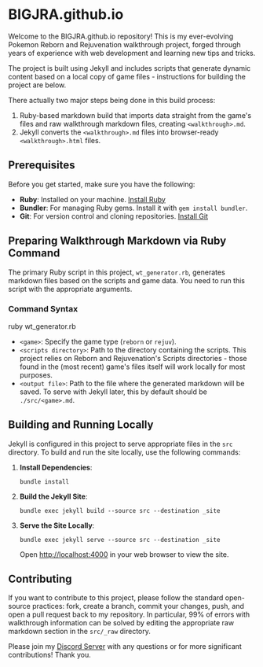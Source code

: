 # BIGJRA.github.io

Welcome to the BIGJRA.github.io repository! This is my ever-evolving Pokemon Reborn and Rejuvenation walkthrough project, forged through years of experience with web development and learning new tips and tricks.

The project is built using Jekyll and includes scripts that generate dynamic content based on a local copy of game files - instructions for building the project are below.

There actually two major steps being done in this build process:

1. Ruby-based markdown build that imports data straight from the game's files and raw walkthrough markdown files, creating `<walkthrough>.md`.
2. Jekyll converts the `<walkthrough>.md` files into browser-ready `<walkthrough>.html` files. 

## Prerequisites

Before you get started, make sure you have the following:

- **Ruby**: Installed on your machine. [Install Ruby](https://www.ruby-lang.org/en/documentation/installation/)
- **Bundler**: For managing Ruby gems. Install it with `gem install bundler`.
- **Git**: For version control and cloning repositories. [Install Git](https://git-scm.com/book/en/v2/Getting-Started-Installing-Git)

## Preparing Walkthrough Markdown via Ruby Command

The primary Ruby script in this project, `wt_generator.rb`, generates markdown files based on the scripts and game data. You need to run this script with the appropriate arguments.

### Command Syntax

ruby wt_generator.rb <game> <scripts directory> <output file>

- `<game>`: Specify the game type (`reborn` or `rejuv`).
- `<scripts directory>`: Path to the directory containing the scripts. This project relies on Reborn and Rejuvenation's Scripts directories - those found in the (most recent) game's files itself will work locally for most purposes.
- `<output file>`: Path to the file where the generated markdown will be saved. To serve with Jekyll later, this by default should be `./src/<game>.md`.

## Building and Running Locally

Jekyll is configured in this project to serve appropriate files in the `src` directory. To build and run the site locally, use the following commands:

1. **Install Dependencies**:

   `bundle install`

2. **Build the Jekyll Site**:

   `bundle exec jekyll build --source src --destination _site`

3. **Serve the Site Locally**:

   `bundle exec jekyll serve --source src --destination _site`

   Open [http://localhost:4000](http://localhost:4000) in your web browser to view the site.

## Contributing

If you want to contribute to this project, please follow the standard open-source practices: fork, create a branch, commit your changes, push, and open a pull request back to my repository. In particular, 99% of errors with walkthrough information can be solved by editing the appropriate raw markdown section in the `src/_raw` directory.

Please join my [Discord Server](https://discord.gg/3r83avH4sv) with any questions or for more significant contributions! Thank you.